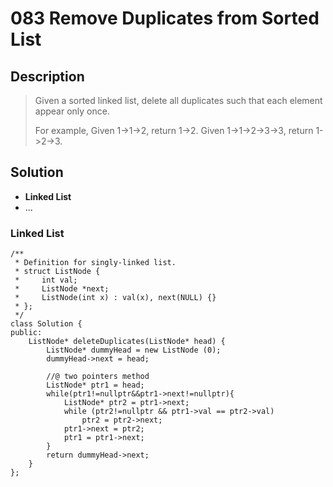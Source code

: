 # 083 Remove Duplicates from Sorted List
## Description
> Given a sorted linked list, delete all duplicates such that each element appear only once.
> 
> For example,
> Given 1->1->2, return 1->2.
> Given 1->1->2->3->3, return 1->2->3.

## Solution
- **Linked List**
- ...

### Linked List
```
/**
 * Definition for singly-linked list.
 * struct ListNode {
 *     int val;
 *     ListNode *next;
 *     ListNode(int x) : val(x), next(NULL) {}
 * };
 */
class Solution {
public:
    ListNode* deleteDuplicates(ListNode* head) {
        ListNode* dummyHead = new ListNode (0);
        dummyHead->next = head;
        
        //@ two pointers method
        ListNode* ptr1 = head;
        while(ptr1!=nullptr&&ptr1->next!=nullptr){
            ListNode* ptr2 = ptr1->next;
            while (ptr2!=nullptr && ptr1->val == ptr2->val)
                ptr2 = ptr2->next;
            ptr1->next = ptr2;
            ptr1 = ptr1->next; 
        }
        return dummyHead->next;
    }
};
```
